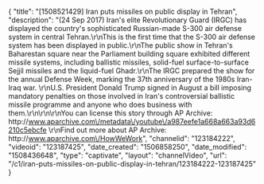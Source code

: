 {
    "title": "[1508521429] Iran puts missiles on public display in Tehran",
    "description": "(24 Sep 2017) Iran's elite Revolutionary Guard (IRGC) has displayed the country's sophisticated Russian-made S-300 air defense system in central Tehran.\r\nThis is the first time that the S-300 air defense system has been displayed in public.\r\nThe public show in Tehran's Baharestan square near the Parliament building square exhibited different missile systems, including ballistic missiles, solid-fuel surface-to-surface Sejjil missiles and the liquid-fuel Ghadr.\r\nThe IRGC prepared the show for the annual Defense Week, marking the 37th anniversary of the 1980s Iran-Iraq war. \r\nU.S. President Donald Trump signed in August a bill imposing mandatory penalties on those involved in Iran's controversial ballistic missile programme and anyone who does business with them.\r\n\r\n\r\nYou can license this story through AP Archive: http:\/\/www.aparchive.com\/metadata\/youtube\/a987eefe1a668a663a93d6210c5ebcfe \r\nFind out more about AP Archive: http:\/\/www.aparchive.com\/HowWeWork",
    "channelid": "123184222",
    "videoid": "123187425",
    "date_created": "1506858250",
    "date_modified": "1508436648",
    "type": "captivate",
    "layout": "channelVideo",
    "url": "\/c1\/iran-puts-missiles-on-public-display-in-tehran\/123184222-123187425"
}
